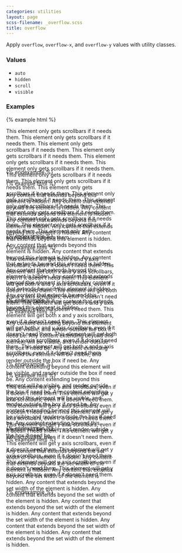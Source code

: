 ```yaml
---
categories: utilities
layout: page
scss-filename: _overflow.scss
title: overflow
---
```

Apply `overflow`, `overflow-x`, and `overflow-y` values with utility classes.

### Values
* `auto`
* `hidden`
* `scroll`
* `visible`

### Examples
{% example html %}
<div class="background-color--gray-13 overflow--auto" style="height: 8em; width: 60%;">
  This element only gets scrollbars if it needs them. This element only gets scrollbars if it needs them. This element only gets scrollbars if it needs them. This element only gets scrollbars if it needs them. This element only gets scrollbars if it needs them. This element only gets scrollbars if it needs them. This element only gets scrollbars if it needs them. This element only gets scrollbars if it needs them. This element only gets scrollbars if it needs them. This element only gets scrollbars if it needs them. This element only gets scrollbars if it needs them. This element only gets scrollbars if it needs them. This element only gets scrollbars if it needs them. This element only gets scrollbars if it needs them. This element only gets scrollbars if it needs them.
</div>
{% endexample %}

{% example html %}
<div class="background-color--gray-13 overflow--hidden" style="height: 8em; width: 60%;">
  Any content that extends beyond this element is hidden. Any content that extends beyond this element is hidden. Any content that extends beyond this element is hidden. Any content that extends beyond this element is hidden. Any content that extends beyond this element is hidden. Any content that extends beyond this element is hidden. Any content that extends beyond this element is hidden. Any content that extends beyond this element is hidden. Any content that extends beyond this element is hidden. Any content that extends beyond this element is hidden. Any content that extends beyond this element is hidden. Any content that extends beyond this element is hidden. Any content that extends beyond this element is hidden. Any content that extends beyond this element is hidden.
</div>
{% endexample %}

{% example html %}
<div class="background-color--gray-13 overflow--scroll" style="height: 8em; width: 60%;">
  This element will get both x and y axis scrollbars, even if it doesn't need them. This element will get both x and y axis scrollbars, even if it doesn't need them. This element will get both x and y axis scrollbars, even if it doesn't need them. This element will get both x and y axis scrollbars, even if it doesn't need them. This element will get both x and y axis scrollbars, even if it doesn't need them. This element will get both x and y axis scrollbars, even if it doesn't need them. This element will get both x and y axis scrollbars, even if it doesn't need them. This element will get both x and y axis scrollbars, even if it doesn't need them. This element will get both x and y axis scrollbars, even if it doesn't need them.
</div>
{% endexample %}

{% example html %}
<div class="background-color--gray-13 overflow--visible" style="height: 8em; width: 60%;">
  Any content extending beyond this element will be visible, and render outside the box if need be. Any content extending beyond this element will be visible, and render outside the box if need be. Any content extending beyond this element will be visible, and render outside the box if need be. Any content extending beyond this element will be visible, and render outside the box if need be. Any content extending beyond this element will be visible, and render outside the box if need be. Any content extending beyond this element will be visible, and render outside the box if need be. Any content extending beyond this element will be visible, and render outside the box if need be. Any content extending beyond this element will be visible, and render outside the box if need be.
</div>
{% endexample %}

{% example html %}
<div class="background-color--gray-13 overflow-x--scroll" style="height: 8em; width: 60%;">
  This element will get y axis scrollbars, even if it doesn't need them. This element will get y axis scrollbars, even if it doesn't need them. This element will get y axis scrollbars, even if it doesn't need them. This element will get y axis scrollbars, even if it doesn't need them. This element will get y axis scrollbars, even if it doesn't need them. This element will get y axis scrollbars, even if it doesn't need them. This element will get y axis scrollbars, even if it doesn't need them. This element will get y axis scrollbars, even if it doesn't need them. This element will get y axis scrollbars, even if it doesn't need them. This element will get y axis scrollbars, even if it doesn't need them.
</div>
{% endexample %}

{% example html %}
<div class="background-color--gray-13 overflow-x--hidden" style="height: 8em; width: 60%;">
  Any content that extends beyond the set width of the element is hidden. Any content that extends beyond the set width of the element is hidden. Any content that extends beyond the set width of the element is hidden. Any content that extends beyond the set width of the element is hidden. Any content that extends beyond the set width of the element is hidden. Any content that extends beyond the set width of the element is hidden. Any content that extends beyond the set width of the element is hidden. Any content that extends beyond the set width of the element is hidden. Any content that extends beyond the set width of the element is hidden.
</div>
{% endexample %}
